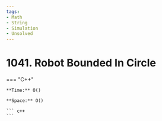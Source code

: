 ```yaml
---
tags:
- Math
- String
- Simulation
- Unsolved
---
```



# 1041. Robot Bounded In Circle

=== "C++"

    **Time:** O()

    **Space:** O()

    ``` c++
    ```